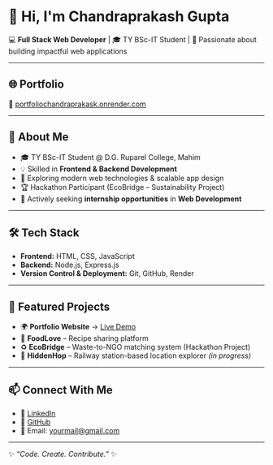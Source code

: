 # 👋 Hi, I'm Chandraprakash Gupta  

💻 **Full Stack Web Developer** | 🎓 TY BSc-IT Student | 🚀 Passionate about building impactful web applications  

---

## 🌐 Portfolio  
🔗 [portfoliochandraprakask.onrender.com](https://portfoliochandraprakask.onrender.com/home)  

---

## 🚀 About Me  
- 🎓 TY BSc-IT Student @ D.G. Ruparel College, Mahim  
- 💡 Skilled in **Frontend & Backend Development**  
- 🌱 Exploring modern web technologies & scalable app design  
- 🏆 Hackathon Participant (EcoBridge – Sustainability Project)  
- 💼 Actively seeking **internship opportunities** in **Web Development**  

---

## 🛠️ Tech Stack  
- **Frontend:** HTML, CSS, JavaScript  
- **Backend:** Node.js, Express.js  
- **Version Control & Deployment:** Git, GitHub, Render  

---

## 📂 Featured Projects  
- 🌍 **Portfolio Website** → [Live Demo](https://portfoliochandraprakask.onrender.com/home)  
- 🍴 **FoodLove** – Recipe sharing platform  
- ♻️ **EcoBridge** – Waste-to-NGO matching system (Hackathon Project)  
- 🚉 **HiddenHop** – Railway station-based location explorer *(in progress)*  

---

## 📫 Connect With Me  
- 💼 [LinkedIn](https://linkedin.com/in/yourprofile)  
- 🐙 [GitHub](https://github.com/chandraprakashGupta54)  
- 📧 Email: yourmail@gmail.com  

---

✨ _“Code. Create. Contribute.”_ ✨
